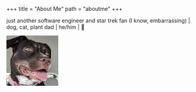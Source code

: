 +++
title = "About Me"
path = "aboutme"
+++

just another software engineer and star trek fan (I know, embarrassing) | dog, cat, plant dad | he/him | 🧢

![ruby](/images/thumbnails/ruby-small.png)